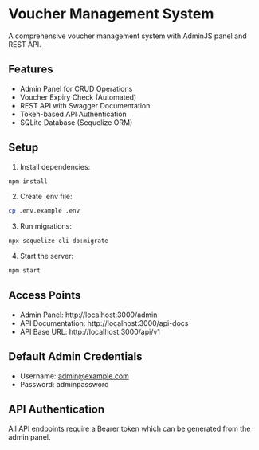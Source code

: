 # Voucher Management System

A comprehensive voucher management system with AdminJS panel and REST API.

## Features

- Admin Panel for CRUD Operations
- Voucher Expiry Check (Automated)
- REST API with Swagger Documentation
- Token-based API Authentication
- SQLite Database (Sequelize ORM)

## Setup

1. Install dependencies:
```bash
npm install
```

2. Create .env file:
```bash
cp .env.example .env
```

3. Run migrations:
```bash
npx sequelize-cli db:migrate
```

4. Start the server:
```bash
npm start
```

## Access Points

- Admin Panel: http://localhost:3000/admin
- API Documentation: http://localhost:3000/api-docs
- API Base URL: http://localhost:3000/api/v1

## Default Admin Credentials

- Username: admin@example.com
- Password: adminpassword

## API Authentication

All API endpoints require a Bearer token which can be generated from the admin panel.
